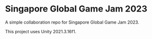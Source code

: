 # Singapore Global Game Jam 2023
A simple collaboration repo for Singapore Global Game Jam 2023.

This project uses Unity 2021.3.16f1.
